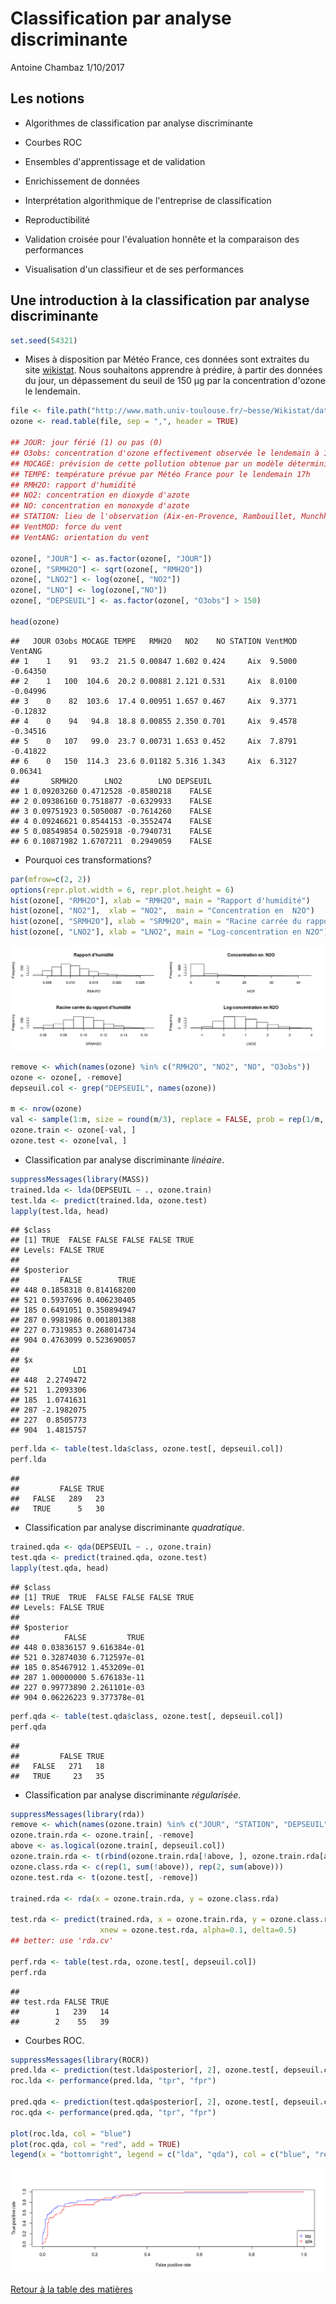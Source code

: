 Classification par analyse discriminante
================
Antoine Chambaz
1/10/2017

Les notions
-----------

-   Algorithmes de classification par analyse discriminante

-   Courbes ROC

-   Ensembles d'apprentissage et de validation

-   Enrichissement de données

-   Interprétation algorithmique de l'entreprise de classification

-   Reproductibilité

-   Validation croisée pour l'évaluation honnête et la comparaison des performances

-   Visualisation d'un classifieur et de ses performances

Une introduction à la classification par analyse discriminante
--------------------------------------------------------------

``` r
set.seed(54321)
```

-   Mises à disposition par Météo France, ces données sont extraites du site [wikistat](https://github.com/wikistat). Nous souhaitons apprendre à prédire, à partir des données du jour, un dépassement du seuil de 150 μg par la concentration d'ozone le lendemain.

``` r
file <- file.path("http://www.math.univ-toulouse.fr/~besse/Wikistat/data", "depSeuil.dat")
ozone <- read.table(file, sep = ",", header = TRUE)

## JOUR: jour férié (1) ou pas (0)
## O3obs: concentration d'ozone effectivement observée le lendemain à 17h locales (correspond souvent au maximum de pollution observée)
## MOCAGE: prévision de cette pollution obtenue par un modèle déterministe de mécanique des fluides
## TEMPE: température prévue par Météo France pour le lendemain 17h
## RMH2O: rapport d'humidité
## NO2: concentration en dioxyde d'azote
## NO: concentration en monoxyde d'azote
## STATION: lieu de l'observation (Aix-en-Provence, Rambouillet, Munchhausen, Cadarache et Plan de Cuques)
## VentMOD: force du vent
## VentANG: orientation du vent

ozone[, "JOUR"] <- as.factor(ozone[, "JOUR"])
ozone[, "SRMH2O"] <- sqrt(ozone[, "RMH2O"])
ozone[, "LNO2"] <- log(ozone[, "NO2"])
ozone[, "LNO"] <- log(ozone[,"NO"])
ozone[, "DEPSEUIL"] <- as.factor(ozone[, "O3obs"] > 150)

head(ozone)
```

    ##   JOUR O3obs MOCAGE TEMPE   RMH2O   NO2    NO STATION VentMOD  VentANG
    ## 1    1    91   93.2  21.5 0.00847 1.602 0.424     Aix  9.5000 -0.64350
    ## 2    1   100  104.6  20.2 0.00881 2.121 0.531     Aix  8.0100 -0.04996
    ## 3    0    82  103.6  17.4 0.00951 1.657 0.467     Aix  9.3771 -0.12832
    ## 4    0    94   94.8  18.8 0.00855 2.350 0.701     Aix  9.4578 -0.34516
    ## 5    0   107   99.0  23.7 0.00731 1.653 0.452     Aix  7.8791 -0.41822
    ## 6    0   150  114.3  23.6 0.01182 5.316 1.343     Aix  6.3127  0.06341
    ##       SRMH2O      LNO2        LNO DEPSEUIL
    ## 1 0.09203260 0.4712528 -0.8580218    FALSE
    ## 2 0.09386160 0.7518877 -0.6329933    FALSE
    ## 3 0.09751923 0.5050087 -0.7614260    FALSE
    ## 4 0.09246621 0.8544153 -0.3552474    FALSE
    ## 5 0.08549854 0.5025918 -0.7940731    FALSE
    ## 6 0.10871982 1.6707211  0.2949059    FALSE

-   Pourquoi ces transformations?

``` r
par(mfrow=c(2, 2))
options(repr.plot.width = 6, repr.plot.height = 6)
hist(ozone[, "RMH2O"], xlab = "RMH2O", main = "Rapport d'humidité")
hist(ozone[, "NO2"],  xlab = "NO2",  main = "Concentration en  N2O")
hist(ozone[, "SRMH2O"], xlab = "SRMH2O", main = "Racine carrée du rapport d'humidité")
hist(ozone[, "LNO2"], xlab = "LNO2", main = "Log-concentration en N2O")
```

![](img/histo-un-1.png)

``` r
remove <- which(names(ozone) %in% c("RMH2O", "NO2", "NO", "O3obs"))
ozone <- ozone[, -remove]
depseuil.col <- grep("DEPSEUIL", names(ozone))

m <- nrow(ozone)
val <- sample(1:m, size = round(m/3), replace = FALSE, prob = rep(1/m, m)) 
ozone.train <- ozone[-val, ]
ozone.test <- ozone[val, ]
```

-   Classification par analyse discriminante *linéaire*.

``` r
suppressMessages(library(MASS))
trained.lda <- lda(DEPSEUIL ~ ., ozone.train)
test.lda <- predict(trained.lda, ozone.test)
lapply(test.lda, head)
```

    ## $class
    ## [1] TRUE  FALSE FALSE FALSE FALSE TRUE 
    ## Levels: FALSE TRUE
    ## 
    ## $posterior
    ##         FALSE        TRUE
    ## 448 0.1858318 0.814168200
    ## 521 0.5937696 0.406230405
    ## 185 0.6491051 0.350894947
    ## 287 0.9981986 0.001801388
    ## 227 0.7319853 0.268014734
    ## 904 0.4763099 0.523690057
    ## 
    ## $x
    ##            LD1
    ## 448  2.2749472
    ## 521  1.2093306
    ## 185  1.0741631
    ## 287 -2.1982075
    ## 227  0.8505773
    ## 904  1.4815757

``` r
perf.lda <- table(test.lda$class, ozone.test[, depseuil.col])
perf.lda
```

    ##        
    ##         FALSE TRUE
    ##   FALSE   289   23
    ##   TRUE      5   30

-   Classification par analyse discriminante *quadratique*.

``` r
trained.qda <- qda(DEPSEUIL ~ ., ozone.train)
test.qda <- predict(trained.qda, ozone.test)
lapply(test.qda, head)
```

    ## $class
    ## [1] TRUE  TRUE  FALSE FALSE FALSE TRUE 
    ## Levels: FALSE TRUE
    ## 
    ## $posterior
    ##          FALSE         TRUE
    ## 448 0.03836157 9.616384e-01
    ## 521 0.32874030 6.712597e-01
    ## 185 0.85467912 1.453209e-01
    ## 287 1.00000000 5.676183e-11
    ## 227 0.99773890 2.261101e-03
    ## 904 0.06226223 9.377378e-01

``` r
perf.qda <- table(test.qda$class, ozone.test[, depseuil.col])
perf.qda
```

    ##        
    ##         FALSE TRUE
    ##   FALSE   271   18
    ##   TRUE     23   35

-   Classification par analyse discriminante *régularisée*.

``` r
suppressMessages(library(rda))
remove <- which(names(ozone.train) %in% c("JOUR", "STATION", "DEPSEUIL"))
ozone.train.rda <- ozone.train[, -remove]
above <- as.logical(ozone.train[, depseuil.col])
ozone.train.rda <- t(rbind(ozone.train.rda[!above, ], ozone.train.rda[above, ]))
ozone.class.rda <- c(rep(1, sum(!above)), rep(2, sum(above)))
ozone.test.rda <- t(ozone.test[, -remove])

trained.rda <- rda(x = ozone.train.rda, y = ozone.class.rda)

test.rda <- predict(trained.rda, x = ozone.train.rda, y = ozone.class.rda, 
                    xnew = ozone.test.rda, alpha=0.1, delta=0.5)
## better: use 'rda.cv'

perf.rda <- table(test.rda, ozone.test[, depseuil.col])
perf.rda
```

    ##         
    ## test.rda FALSE TRUE
    ##        1   239   14
    ##        2    55   39

-   Courbes ROC.

``` r
suppressMessages(library(ROCR))
pred.lda <- prediction(test.lda$posterior[, 2], ozone.test[, depseuil.col])
roc.lda <- performance(pred.lda, "tpr", "fpr")

pred.qda <- prediction(test.qda$posterior[, 2], ozone.test[, depseuil.col])
roc.qda <- performance(pred.qda, "tpr", "fpr")

plot(roc.lda, col = "blue") 
plot(roc.qda, col = "red", add = TRUE)
legend(x = "bottomright", legend = c("lda", "qda"), col = c("blue", "red"), pch = c(21, 21))
```

![](img/ROC-1.png)

[Retour à la table des matières](https://github.com/achambaz/laviemodedemploi.develop#liens)
